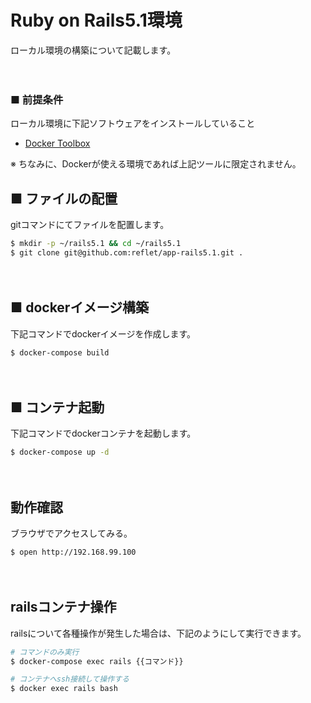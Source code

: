 # Ruby on Rails5.1環境
ローカル環境の構築について記載します。

　
 
### ■ 前提条件
ローカル環境に下記ソフトウェアをインストールしていること
* [Docker Toolbox](hhttp://docs.docker.jp/mac/step_one.html)

※ ちなみに、Dockerが使える環境であれば上記ツールに限定されません。

## ■ ファイルの配置
gitコマンドにてファイルを配置します。

```bash
$ mkdir -p ~/rails5.1 && cd ~/rails5.1
$ git clone git@github.com:reflet/app-rails5.1.git .
```

　

## ■ dockerイメージ構築
下記コマンドでdockerイメージを作成します。

```bash
$ docker-compose build
```

　

## ■ コンテナ起動
下記コマンドでdockerコンテナを起動します。

```bash
$ docker-compose up -d
```

　

## 動作確認
ブラウザでアクセスしてみる。

```bash
$ open http://192.168.99.100
```

　

## railsコンテナ操作
railsについて各種操作が発生した場合は、下記のようにして実行できます。

```bash
# コマンドのみ実行
$ docker-compose exec rails {{コマンド}}

# コンテナへssh接続して操作する
$ docker exec rails bash
```
